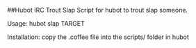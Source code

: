 ##Hubot IRC Trout Slap
Script for hubot to trout slap someone.

Usage:
  hubot slap TARGET

Installation:
  copy the .coffee file into the scripts/ folder in hubot
